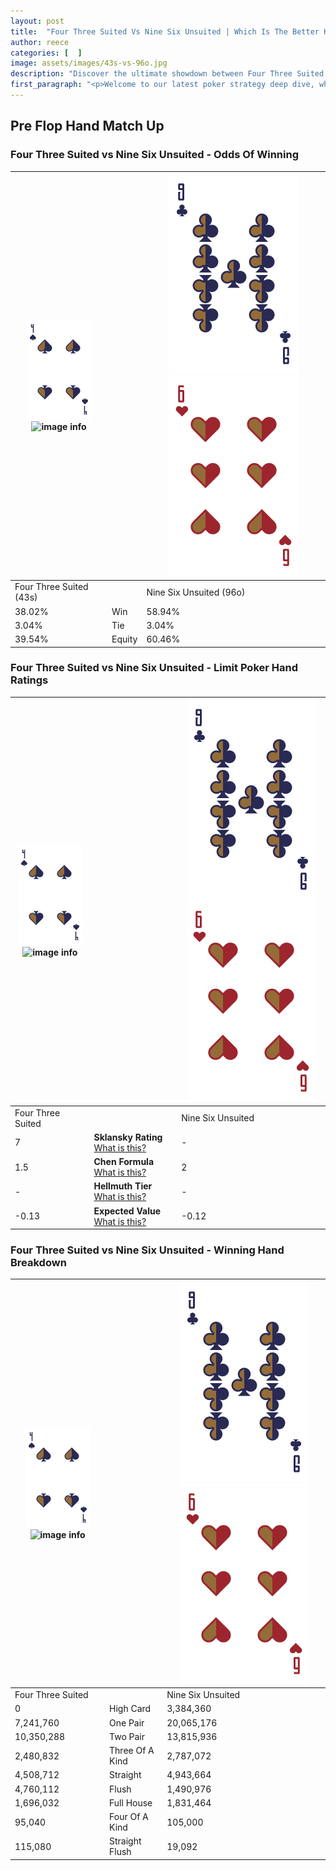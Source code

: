 ```yaml
---
layout: post
title:  "Four Three Suited Vs Nine Six Unsuited | Which Is The Better Hand In Poker? A Complete Guide"
author: reece
categories: [  ]
image: assets/images/43s-vs-96o.jpg
description: "Discover the ultimate showdown between Four Three Suited and Nine Six Unsuited in poker! Uncover the odds, strategies, and scenarios where one hand triumphs over the other. Get ready to up your poker game with this thrilling analysis."
first_paragraph: "<p>Welcome to our latest poker strategy deep dive, where we're pitting two distinct hands against each other in a high-stakes showdown: Four Three Suited vs Nine Six Unsuited.</p><p>In the dynamic world of poker, every decision counts, and knowing which hand holds the upper hand is key to your success at the table.</p><p>In this article, we'll dissect these two hands, explore the scenarios where one dominates the other, and equip you with the knowledge to make strategic choices that can tip the odds in your favor.</p><p>Get ready to unravel the intriguing dynamics of these poker hands and elevate your game to new heights.</p>"
---
```




[comment]: # (sp0)

## Pre Flop Hand Match Up

<div class="table hand-ratings" markdown="1"> 



### Four Three Suited vs Nine Six Unsuited - Odds Of Winning


    
| ![image info](assets/images/hand1/4.png) ![image info](assets/images/hand1/3s.png) |  | ![image info](assets/images/hand2/9.png) ![image info](assets/images/hand2/6o.png) |
| -------- | -------- | -------- |
| Four Three Suited (43s) |  | Nine Six Unsuited (96o) |
| 38.02% | Win | 58.94% |
| 3.04% | Tie | 3.04% |
| 39.54% | Equity | 60.46% |




[comment]: # (sp1)



### Four Three Suited vs Nine Six Unsuited - Limit Poker Hand Ratings


    
| ![image info](assets/images/hand1/4.png) ![image info](assets/images/hand1/3s.png) |  | ![image info](assets/images/hand2/9.png) ![image info](assets/images/hand2/6o.png) |
| -------- | -------- | -------- |
| Four Three Suited |  | Nine Six Unsuited |
| 7 | **Sklansky Rating** [What is this?](/sklansky-rating-explained) | - |
| 1.5 | **Chen Formula** [What is this?](/chen-formula-explained) | 2 |
| - | **Hellmuth Tier** [What is this?](/Hellmuth-tier-explained) | - |
| -0.13 | **Expected Value** [What is this?](/expected-value-explained) | -0.12 |




[comment]: # (sp2)



### Four Three Suited vs Nine Six Unsuited - Winning Hand Breakdown


    
| ![image info](assets/images/hand1/4.png) ![image info](assets/images/hand1/3s.png) |  | ![image info](assets/images/hand2/9.png) ![image info](assets/images/hand2/6o.png) |
| -------- | -------- | -------- |
| Four Three Suited |  | Nine Six Unsuited |
| 0 | High Card | 3,384,360 |
| 7,241,760 | One Pair | 20,065,176 |
| 10,350,288 | Two Pair | 13,815,936 |
| 2,480,832 | Three Of A Kind | 2,787,072 |
| 4,508,712 | Straight | 4,943,664 |
| 4,760,112 | Flush | 1,490,976 |
| 1,696,032 | Full House | 1,831,464 |
| 95,040 | Four Of A Kind | 105,000 |
| 115,080 | Straight Flush | 19,092 |




[comment]: # (sp3)



</div>

[comment]: # (sp4)



[comment]: # (sp5)

